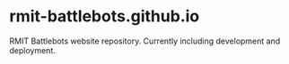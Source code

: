 # rmit-battlebots.github.io
RMIT Battlebots website repository. Currently including development and deployment.